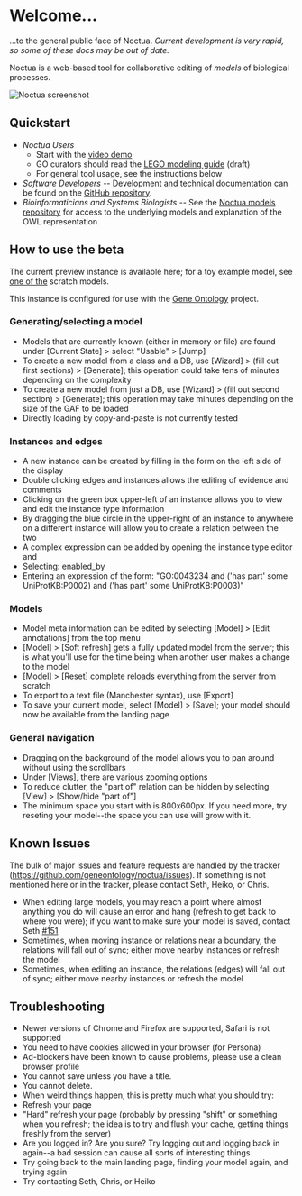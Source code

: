 # Welcome...

...to the general public face of Noctua. _Current development is
very rapid, so some of these docs may be out of date._

Noctua is a web-based tool for collaborative editing of *models* of
biological processes.

![Noctua screenshot](https://geneontology.github.io/noctua/images/screenshot.png)

## Quickstart

 * *Noctua Users*
    * Start with the [video demo](https://goo.gl/5emVn4)
    * GO curators should read the [LEGO modeling guide](https://docs.google.com/document/d/18ihslb7prB6CWtu2yjF-pMHZBTY1-AdXJAu-ZyuyXS4/edit#) (draft)
    * For general tool usage, see the instructions below
 * *Software Developers* -- Development and technical documentation can be found on the [GitHub repository](http://github.com/geneontology/noctua).
 * *Bioinformaticians and Systems Biologists* -- See the [Noctua models repository](http://github.com/geneontology/noctua-models) for access to the underlying models and explanation of the OWL representation

## How to use the beta

The current preview instance is available here; for a toy example model, see [one of the](http://noctua.berkeleybop.org/editor/graph/gomodel:55ad81df00000001) scratch models.
  
This instance is configured for use with the [Gene Ontology](http://geneontology.org) project.

### Generating/selecting a model

* Models that are currently known (either in memory or file) are found under [Current State] > select "Usable" > [Jump]
* To create a new model from a class and a DB, use [Wizard] > (fill out first sections) > [Generate]; this operation could take tens of minutes depending on the complexity
* To create a new model from just a DB, use [Wizard] > (fill out second section) > [Generate]; this operation may take minutes depending on the size of the GAF to be loaded
* Directly loading by copy-and-paste is not currently tested

### Instances and edges

* A new instance can be created by filling in the form on the left side of the display
* Double clicking edges and instances allows the editing of evidence and comments
* Clicking on the green box upper-left of an instance allows you to view and edit the instance type information
* By dragging the blue circle in the upper-right of an instance to anywhere on a different instance will allow you to create a relation between the two
* A complex expression can be added by opening the instance type editor and
* Selecting: enabled_by
* Entering an expression of the form: "GO:0043234 and ('has part' some UniProtKB:P0002) and ('has part' some UniProtKB:P0003)"
   
### Models

* Model meta information can be edited by selecting [Model] > [Edit annotations] from the top menu
* [Model] > [Soft refresh] gets a fully updated model from the server; this is what you'll use for the time being when another user makes a change to the model
* [Model] > [Reset] complete reloads everything from the server from scratch
* To export to a text file (Manchester syntax), use [Export]
* To save your current model, select [Model] > [Save]; your model should now be available from the landing page

### General navigation

* Dragging on the background of the model allows you to pan around without using the scrollbars
* Under [Views], there are various zooming options
* To reduce clutter, the "part of" relation can be hidden by selecting [View] > [Show/hide "part of"]
* The minimum space you start with is 800x600px. If you need more, try reseting your model--the space you can use will grow with it.

## Known Issues

The bulk of major issues and feature requests are handled by the
tracker (https://github.com/geneontology/noctua/issues). If something is
not mentioned here or in the tracker, please contact Seth, Heiko, or Chris.

* When editing large models, you may reach a point where almost anything you do will cause an error and hang (refresh to get back to where you were); if you want to make sure your model is saved, contact Seth [#151](https://github.com/geneontology/noctua/issues/151)
* Sometimes, when moving instance or relations near a boundary, the relations will fall out of sync; either move nearby instances or refresh the model
* Sometimes, when editing an instance, the relations (edges) will fall out of sync; either move nearby instances or refresh the model

## Troubleshooting

* Newer versions of Chrome and Firefox are supported, Safari is not supported
* You need to have cookies allowed in your browser (for Persona)
* Ad-blockers have been known to cause problems, please use a clean browser profile
* You cannot save unless you have a title.
* You cannot delete.
* When weird things happen, this is pretty much what you should try:
 * Refresh your page
 * "Hard" refresh your page (probably by pressing "shift" or something when you refresh; the idea is to try and flush your cache, getting things freshly from the server)
 * Are you logged in? Are you sure? Try logging out and logging back in again--a bad session can cause all sorts of interesting things
 * Try going back to the main landing page, finding your model again, and trying again
 * Try contacting Seth, Chris, or Heiko
